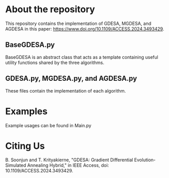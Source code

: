 # About the repository

This repository contains the implementation of GDESA, MGDESA, and AGDESA in this paper: https://www.doi.org/10.1109/ACCESS.2024.3493429.

## BaseGDESA.py
BaseGDESA is an abstract class that acts as a template containing useful utility functions shared by the three algorithms.

## GDESA.py, MGDESA.py, and AGDESA.py
These files contain the implementation of each algorithm.

# Examples
Example usages can be found in Main.py

# Citing Us

B. Soonjun and T. Krityakierne, "GDESA: Gradient Differential Evolution-Simulated Annealing Hybrid," in IEEE Access, doi: 10.1109/ACCESS.2024.3493429.
